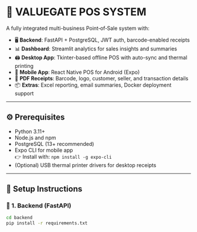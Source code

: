 # 🛒 VALUEGATE POS SYSTEM

A fully integrated multi-business Point‑of‑Sale system with:

- 🖥️ **Backend**: FastAPI + PostgreSQL, JWT auth, barcode-enabled receipts
- 📊 **Dashboard**: Streamlit analytics for sales insights and summaries
- 🖨️ **Desktop App**: Tkinter-based offline POS with auto-sync and thermal printing
- 📱 **Mobile App**: React Native POS for Android (Expo)
- 🧾 **PDF Receipts**: Barcode, logo, customer, seller, and transaction details
- 📦 **Extras**: Excel reporting, email summaries, Docker deployment support

---

## ⚙️ Prerequisites

- Python 3.11+
- Node.js and npm
- PostgreSQL (13+ recommended)
- Expo CLI for mobile app  
  👉 Install with: `npm install -g expo-cli`
- (Optional) USB thermal printer drivers for desktop receipts

---

## 🧪 Setup Instructions

### 🔧 1. Backend (FastAPI)

```bash
cd backend
pip install -r requirements.txt
